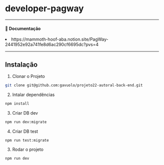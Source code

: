 # developer-pagway
---
<h4>📂 Documentação </h4>
<li>https://mammoth-hoof-aba.notion.site/PagWay-2441952e92a741fe8d6ac290cf6695dc?pvs=4</li>

---
<h2>Instalação</h2>

1. Clonar o Projeto
```bash
git clone git@github.com:gavuolo/projeto22-autoral-back-end.git
```

2. Intalar dependências
```bash
npm install
```

3. Criar DB dev
```bash
npm run dev:migrate
```

4. Criar DB test
```bash
npm run test:migrate
```

3. Rodar o projeto
```bash
npm run dev
```